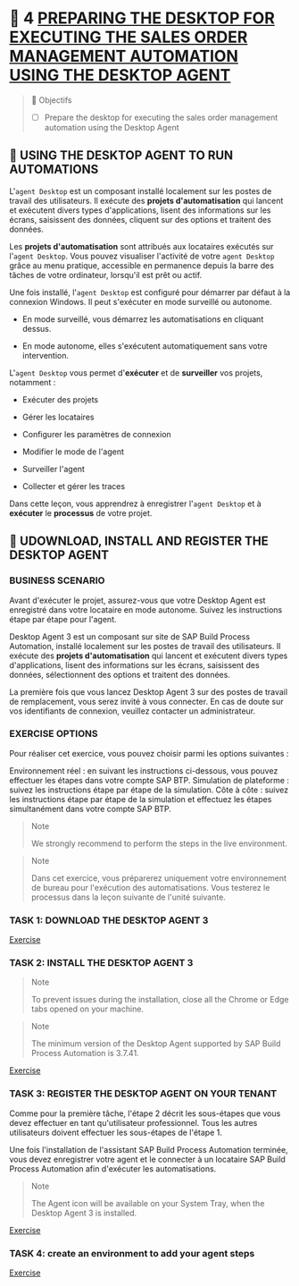 # 🌸 4 [PREPARING THE DESKTOP FOR EXECUTING THE SALES ORDER MANAGEMENT AUTOMATION USING THE DESKTOP AGENT](https://learning.sap.com/learning-journeys/create-processes-and-automations-with-sap-build-process-automation/preparing-the-desktop-for-executing-the-sales-order-management-automation-using-the-desktop-agent_e040e6ea-f96b-4d0e-8ae0-9488a598ddd1)

> 🌺 Objectifs
>
> - [ ] Prepare the desktop for executing the sales order management automation using the Desktop Agent

## 🌸 USING THE DESKTOP AGENT TO RUN AUTOMATIONS

L'`agent Desktop` est un composant installé localement sur les postes de travail des utilisateurs. Il exécute des **projets d'automatisation** qui lancent et exécutent divers types d'applications, lisent des informations sur les écrans, saisissent des données, cliquent sur des options et traitent des données.

Les **projets d'automatisation** sont attribués aux locataires exécutés sur l'`agent Desktop`. Vous pouvez visualiser l'activité de votre `agent Desktop` grâce au menu pratique, accessible en permanence depuis la barre des tâches de votre ordinateur, lorsqu'il est prêt ou actif.

Une fois installé, l'`agent Desktop` est configuré pour démarrer par défaut à la connexion Windows. Il peut s'exécuter en mode surveillé ou autonome.

- En mode surveillé, vous démarrez les automatisations en cliquant dessus.

- En mode autonome, elles s'exécutent automatiquement sans votre intervention.

L'`agent Desktop` vous permet d'**exécuter** et de **surveiller** vos projets, notamment :

- Exécuter des projets

- Gérer les locataires

- Configurer les paramètres de connexion

- Modifier le mode de l'agent

- Surveiller l'agent

- Collecter et gérer les traces

Dans cette leçon, vous apprendrez à enregistrer l'`agent Desktop` et à **exécuter** le **processus** de votre projet.

## 🌸 UDOWNLOAD, INSTALL AND REGISTER THE DESKTOP AGENT

### BUSINESS SCENARIO

Avant d'exécuter le projet, assurez-vous que votre Desktop Agent est enregistré dans votre locataire en mode autonome. Suivez les instructions étape par étape pour l'agent.

Desktop Agent 3 est un composant sur site de SAP Build Process Automation, installé localement sur les postes de travail des utilisateurs. Il exécute des **projets d'automatisation** qui lancent et exécutent divers types d'applications, lisent des informations sur les écrans, saisissent des données, sélectionnent des options et traitent des données.

La première fois que vous lancez Desktop Agent 3 sur des postes de travail de remplacement, vous serez invité à vous connecter. En cas de doute sur vos identifiants de connexion, veuillez contacter un administrateur.

### EXERCISE OPTIONS

Pour réaliser cet exercice, vous pouvez choisir parmi les options suivantes :

Environnement réel : en suivant les instructions ci-dessous, vous pouvez effectuer les étapes dans votre compte SAP BTP.
Simulation de plateforme : suivez les instructions étape par étape de la simulation.
Côte à côte : suivez les instructions étape par étape de la simulation et effectuez les étapes simultanément dans votre compte SAP BTP.

> Note
>
> We strongly recommend to perform the steps in the live environment.

> Note
>
> Dans cet exercice, vous préparerez uniquement votre environnement de bureau pour l'exécution des automatisations. Vous testerez le processus dans la leçon suivante de l'unité suivante.

### TASK 1: DOWNLOAD THE DESKTOP AGENT 3

[Exercise](https://learning.sap.com/learning-journeys/create-processes-and-automations-with-sap-build-process-automation/preparing-the-desktop-for-executing-the-sales-order-management-automation-using-the-desktop-agent_e040e6ea-f96b-4d0e-8ae0-9488a598ddd1)

### TASK 2: INSTALL THE DESKTOP AGENT 3

> Note
>
> To prevent issues during the installation, close all the Chrome or Edge tabs opened on your machine.

> Note
>
> The minimum version of the Desktop Agent supported by SAP Build Process Automation is 3.7.41.

[Exercise](https://learning.sap.com/learning-journeys/create-processes-and-automations-with-sap-build-process-automation/preparing-the-desktop-for-executing-the-sales-order-management-automation-using-the-desktop-agent_e040e6ea-f96b-4d0e-8ae0-9488a598ddd1)

### TASK 3: REGISTER THE DESKTOP AGENT ON YOUR TENANT

Comme pour la première tâche, l'étape 2 décrit les sous-étapes que vous devez effectuer en tant qu'utilisateur professionnel. Tous les autres utilisateurs doivent effectuer les sous-étapes de l'étape 1.

Une fois l'installation de l'assistant SAP Build Process Automation terminée, vous devez enregistrer votre agent et le connecter à un locataire SAP Build Process Automation afin d'exécuter les automatisations.

> Note
>
> The Agent icon will be available on your System Tray, when the Desktop Agent 3 is installed.

[Exercise](https://learning.sap.com/learning-journeys/create-processes-and-automations-with-sap-build-process-automation/preparing-the-desktop-for-executing-the-sales-order-management-automation-using-the-desktop-agent_e040e6ea-f96b-4d0e-8ae0-9488a598ddd1)

### TASK 4: create an environment to add your agent steps

[Exercise](https://learning.sap.com/learning-journeys/create-processes-and-automations-with-sap-build-process-automation/preparing-the-desktop-for-executing-the-sales-order-management-automation-using-the-desktop-agent_e040e6ea-f96b-4d0e-8ae0-9488a598ddd1)
